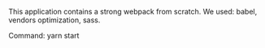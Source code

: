 This application contains a strong webpack from scratch. 
We used: babel, vendors optimization, sass.

Command: yarn start
